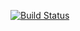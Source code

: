 [![Build Status](https://www.travis-ci.com/cati97/travis_test.svg?branch=master)](https://www.travis-ci.com/cati97/travis_test)
